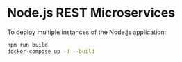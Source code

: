 # Node.js REST Microservices

To deploy multiple instances of the Node.js application:

```sh
npm run build
docker-compose up -d --build
```
